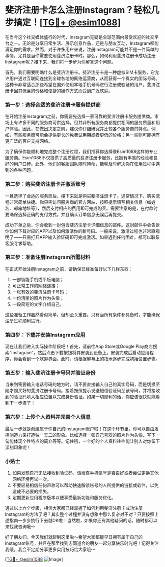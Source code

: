 # 斐济注册卡怎么注册Instagram？轻松几步搞定！[[TG💪+ @esim1088](https://t.me/s/esim1088)]

在当今这个社交媒体盛行的时代，Instagram无疑是全球范围内最受欢迎的社交平台之一。无论是分享日常生活、展示创意作品，还是与朋友互动，Instagram都能满足你的需求。然而，对于许多用户来说，注册Instagram可能并不是一件简单的事情，尤其是当你需要使用斐济注册卡时。那么，如何利用斐济注册卡成功注册Instagram呢？接下来，我们将一步步为你解答这个问题。

首先，我们需要明确什么是斐济注册卡。斐济注册卡是一种虚拟SIM卡服务，它允许用户通过互联网连接到全球各地的网络运营商，从而获得一个真实的国际号码。这种卡非常适合那些希望在国外使用本地手机号码进行注册或验证的用户。斐济注册卡因其低廉的价格和便捷的操作方式而受到广泛欢迎。

### 第一步：选择合适的斐济注册卡服务提供商

在开始注册Instagram之前，你需要先选择一家可靠的斐济注册卡服务提供商。市场上有许多不同的服务商可供选择，但并非所有服务商都提供相同的服务质量和用户体验。因此，在做出决定之前，建议你仔细研究并比较各个服务商的特点。例如，有些服务商可能会提供更长的免费试用期或者更低的价格；另一些则可能拥有更广泛的客户支持网络。

为了确保你能顺利地完成整个注册过程，我们推荐你选择像Esim1088这样的专业服务商。Esim1088不仅提供了高质量的斐济注册卡服务，还拥有丰富的经验和良好的用户口碑。此外，他们的客服团队随时待命，能够及时解决你在使用过程中遇到的各种问题。

### 第二步：购买斐济注册卡并激活账号

一旦选择了合适的服务商后，接下来就是购买斐济注册卡了。通常情况下，购买流程非常简单快捷。你只需访问服务商的官方网站，按照提示填写相关信息（如姓名、邮箱地址等），然后支付相应的费用即可完成购买。需要注意的是，在付款时要确保选择正确的支付方式，并且确认订单信息无误后再提交。

成功下单之后，你会收到一封包含斐济注册卡详细信息的邮件。这封邮件中会告诉你如何下载对应的APP以及如何激活你的新号码。一般来说，激活过程也非常直观明了——只需打开APP输入验证码即可完成激活。如果遇到任何困难，都可以联系客服寻求帮助。

### 第三步：准备注册Instagram所需材料

在正式开始注册Instagram之前，请确保已经准备好以下几样东西：
1. 一部智能手机或平板电脑；
2. 可正常工作的网络连接；
3. 一张有效的斐济注册卡号码；
4. 一份清晰的照片作为头像；
5. 一段简短的文字介绍自己。

这些准备工作虽然看似简单，但却至关重要。只有当所有条件都具备时，才能确保注册过程顺利进行。

### 第四步：下载并安装Instagram应用

现在让我们进入实际操作阶段吧！首先，请前往App Store或Google Play商店搜索“Instagram”，然后点击下载按钮将其安装到设备上。安装完成后启动应用程序，你会看到一个欢迎界面。此时，请根据屏幕上的指示逐步完成初始设置步骤。

### 第五步：输入斐济注册卡号码并验证身份

当来到需要输入电话号码的地方时，请不要直接输入自己的真实号码，而是切换至刚才购买好的斐济注册卡号码。接着按照提示发送短信验证码至该号码，并将接收到的验证码填入相应位置以完成身份验证。如果一切顺利的话，你应该很快就能看到下一步骤了！

### 第六步：上传个人资料并完善个人信息

最后一步就是创建属于你自己的Instagram账户啦！在这个环节里，你可以自由发挥创造力来打造独一无二的形象。比如选择一张自己喜欢的照片作为头像、写下一句能体现个性特点的简介等等。记住哦，一个好的个人资料往往能让别人对你留下深刻印象呢！

### 小贴士

1. 如果发现自己无法接收到验证码，请检查手机信号是否良好或者尝试更换其他网络环境再试一次。
2. 不要轻易相信任何声称可以帮助快速解锁账号的人所提供的链接或软件，以免造成不必要的损失。
3. 定期更新应用程序版本以便享受最新功能和服务优化。

通过以上六个步骤，相信大家都已经掌握了如何利用斐济注册卡成功注册Instagram的方法了吧？其实整个过程并没有想象中那么复杂对不对？只要按照上述指南一步步执行下去就OK啦！当然啦，如果你还有其他疑问的话，随时都可以来找我咨询哦～

好了朋友们，今天我们就聊到这里啦～希望大家都能早日拥有属于自己的Instagram账号，并且在那里找到志同道合的朋友一起分享快乐时光吧！记得关注我哦，我会不定期分享更多实用技巧给大家哦～

[[TG💪+ @esim1088](https://t.me/s/esim1088) ![Image](https://i.postimg.cc/4NQfJmqS/Snipaste-2025-05-13-00-14-12.png)]
